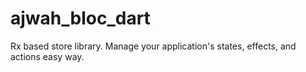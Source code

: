# ajwah_bloc_dart
Rx based store library. Manage your application's states, effects, and actions easy way.
